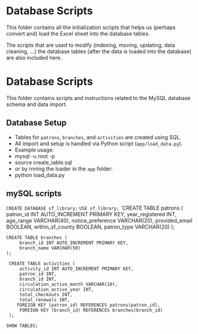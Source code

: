 # Database Scripts

This folder contains all the initialization scripts that helps us (perhaps convert and) load the Excel sheet into the database tables.

The scripts that are used to modify (indexing, moving, updating, data cleaning, ...) the database tables (after the data is loaded into the database) are also included here.

# Database Scripts

This folder contains scripts and instructions related to the MySQL database schema and data import.

## Database Setup

- Tables for `patrons`, `branches`, and `activities` are created using SQL.
- All import and setup is handled via Python script (`app/load_data.py`).
- Example usage:
- mysql -u root -p
- source create_table.sql
- or by rnning the loader in the `app` folder:
- python load_data.py

## mySQL scripts
 `CREATE DATABASE sf_library;`
 `USE sf_library;`
 `CREATE TABLE patrons (
        patron_id INT AUTO_INCREMENT PRIMARY KEY,
        year_registered INT,
        age_range VARCHAR(40),
        notice_preference VARCHAR(20),
        provided_email BOOLEAN,
        within_sf_county BOOLEAN,
        patron_type VARCHAR(20)
     );

    CREATE TABLE branches (
         branch_id INT AUTO_INCREMENT PRIMARY KEY,
         branch_name VARCHAR(50)
    );

     CREATE TABLE activities (
         activity_id INT AUTO_INCREMENT PRIMARY KEY,
         patron_id INT,
         branch_id INT,
         circulation_active_month VARCHAR(10),
         circulation_active_year INT,
         total_checkouts INT,
         total_renewals INT,
        FOREIGN KEY (patron_id) REFERENCES patrons(patron_id),
         FOREIGN KEY (branch_id) REFERENCES branches(branch_id)
     );

`SHOW TABLES;`
